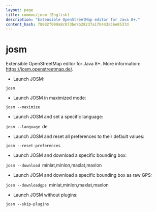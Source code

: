 ```yaml
---
layout: page
title: common/josm (English)
description: "Extensible OpenStreetMap editor for Java 8+."
content_hash: 78802f099a8c073be9b28237a17b443a5be8537d
---
```

# josm

Extensible OpenStreetMap editor for Java 8+.
More information: <https://josm.openstreetmap.de/>.

- Launch JOSM:

`josm`

- Launch JOSM in maximized mode:

`josm --maximize`

- Launch JOSM and set a specific language:

`josm --language `<span class="tldr-var badge badge-pill bg-dark-lm bg-white-dm text-white-lm text-dark-dm font-weight-bold">de</span>

- Launch JOSM and reset all preferences to their default values:

`josm --reset-preferences`

- Launch JOSM and download a specific bounding box:

`josm --download `<span class="tldr-var badge badge-pill bg-dark-lm bg-white-dm text-white-lm text-dark-dm font-weight-bold">minlat,minlon,maxlat,maxlon</span>

- Launch JOSM and download a specific bounding box as raw GPS:

`josm --downloadgps `<span class="tldr-var badge badge-pill bg-dark-lm bg-white-dm text-white-lm text-dark-dm font-weight-bold">minlat,minlon,maxlat,maxlon</span>

- Launch JOSM without plugins:

`josm --skip-plugins`
